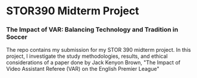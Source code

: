 # STOR390 Midterm Project
### The Impact of VAR: Balancing Technology and Tradition in Soccer

The repo contains my submission for my STOR 390 midterm project. In this project, I investigate the study methodologies, results, and ethical considerations of a paper done by Jack Kenyon Brown, "The Impact of Video Assistant Referee (VAR) on the English Premier League"


